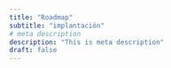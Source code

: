 ```yaml
---
title: "Roadmap"
subtitle: "implantación"
# meta description
description: "This is meta description"
draft: false
---
```

